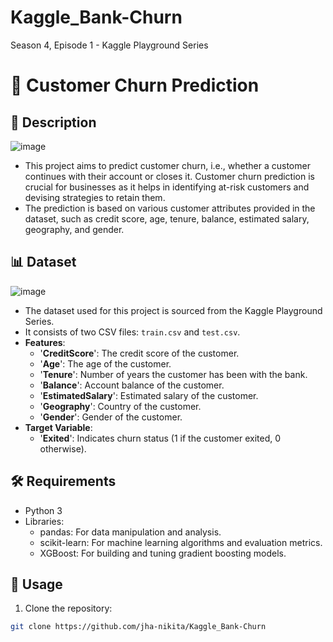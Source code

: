 # Kaggle_Bank-Churn
Season 4, Episode 1 - Kaggle Playground Series
# 🔄 Customer Churn Prediction

## 📝 Description
![image](https://github.com/jha-nikita/Kaggle_Bank-Churn/assets/115389358/b5f50956-0e0e-4425-a428-0861690d94b8)

- This project aims to predict customer churn, i.e., whether a customer continues with their account or closes it. Customer churn prediction is crucial for businesses as it helps in identifying at-risk customers and devising strategies to retain them.
- The prediction is based on various customer attributes provided in the dataset, such as credit score, age, tenure, balance, estimated salary, geography, and gender.

## 📊 Dataset
![image](https://github.com/jha-nikita/Kaggle_Bank-Churn/assets/115389358/045c5bcc-3b02-4232-a0ee-72bf24f9daf5)

- The dataset used for this project is sourced from the Kaggle Playground Series.
- It consists of two CSV files: `train.csv` and `test.csv`.
- **Features**:
  - '**CreditScore**': The credit score of the customer.
  - '**Age**': The age of the customer.
  - '**Tenure**': Number of years the customer has been with the bank.
  - '**Balance**': Account balance of the customer.
  - '**EstimatedSalary**': Estimated salary of the customer.
  - '**Geography**': Country of the customer.
  - '**Gender**': Gender of the customer.
- **Target Variable**:
  - '**Exited**': Indicates churn status (1 if the customer exited, 0 otherwise).


## 🛠️ Requirements
- Python 3
- Libraries:
  - pandas: For data manipulation and analysis.
  - scikit-learn: For machine learning algorithms and evaluation metrics.
  - XGBoost: For building and tuning gradient boosting models.

## 🚀 Usage
1. Clone the repository:

```bash
git clone https://github.com/jha-nikita/Kaggle_Bank-Churn



